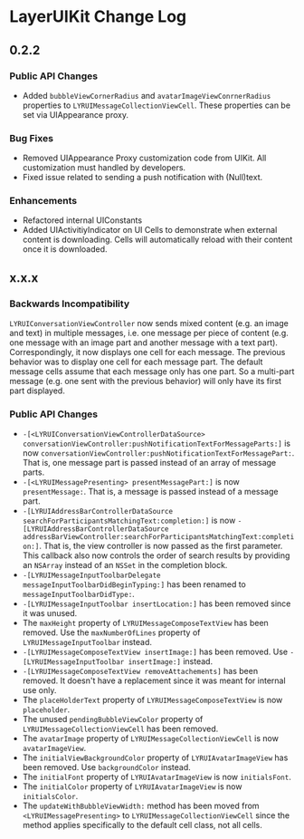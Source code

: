 # LayerUIKit Change Log

## 0.2.2

### Public API Changes
* Added `bubbleViewCornerRadius` and `avatarImageViewConrnerRadius` properties to `LYRUIMessageCollectionViewCell`. These properties can be set via UIAppearance proxy.

### Bug Fixes
* Removed UIAppearance Proxy customization code from UIKit. All customization must handled by developers.
* Fixed issue related to sending a push notification with (Null)text. 

### Enhancements
* Refactored internal UIConstants
* Added UIActivitiyIndicator on UI Cells to demonstrate when external content is downloading. Cells will automatically reload with their content once it is downloaded. 


## x.x.x

### Backwards Incompatibility

`LYRUIConversationViewController` now sends mixed content (e.g. an image and text) in multiple messages, i.e. one message per piece of content (e.g. one message with an image part and another message with a text part). Correspondingly, it now displays one cell for each message. The previous behavior was to display one cell for each message part. The default message cells assume that each message only has one part. So a multi-part message (e.g. one sent with the previous behavior) will only have its first part displayed.

### Public API Changes

* `-[<LYRUIConversationViewControllerDataSource> conversationViewController:pushNotificationTextForMessageParts:]` is now `conversationViewController:pushNotificationTextForMessagePart:`. That is, one message part is passed instead of an array of message parts.
* `-[<LYRUIMessagePresenting> presentMessagePart:]` is now `presentMessage:`. That is, a message is passed instead of a message part.
* `-[LYRUIAddressBarControllerDataSource searchForParticipantsMatchingText:completion:]` is now `-[LYRUIAddressBarControllerDataSource addressBarViewController:searchForParticipantsMatchingText:completion:]`. That is, the view controller is now passed as the first parameter. This callback also now controls the order of search results by providing an `NSArray` instead of an `NSSet` in the completion block.
* `-[LYRUIMessageInputToolbarDelegate messageInputToolbarDidBeginTyping:]` has been renamed to `messageInputToolbarDidType:`.
* `-[LYRUIMessageInputToolbar insertLocation:]` has been removed since it was unused.
* The `maxHeight` property of `LYRUIMessageComposeTextView` has been removed. Use the `maxNumberOfLines` property of `LYRUIMessageInputToolbar` instead.
* `-[LYRUIMessageComposeTextView insertImage:]` has been removed. Use `-[LYRUIMessageInputToolbar insertImage:]` instead.
* `-[LYRUIMessageComposeTextView removeAttachements]` has been removed. It doesn't have a replacement since it was meant for internal use only.
* The `placeHolderText` property of `LYRUIMessageComposeTextView` is now `placeholder`.
* The unused `pendingBubbleViewColor` property of `LYRUIMessageCollectionViewCell` has been removed.
* The `avatarImage` property of `LYRUIMessageCollectionViewCell` is now `avatarImageView`.
* The `initialViewBackgroundColor` property of `LYRUIAvatarImageView` has been removed. Use `backgroundColor` instead.
* The `initialFont` property of `LYRUIAvatarImageView` is now `initialsFont`.
* The `initialColor` property of `LYRUIAvatarImageView` is now `initialsColor`.
* The `updateWithBubbleViewWidth:` method has been moved from `<LYRUIMessagePresenting>` to `LYRUIMessageCollectionViewCell` since the method applies specifically to the default cell class, not all cells.
